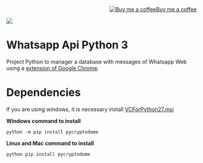 <p align="right"><a target="_blank" href="https://ko-fi.com/wictorchaves"><img src="https://www.buymeacoffee.com/assets/img/BMC-btn-logo.svg" alt="Buy me a coffee">Buy me a coffee</a></p>

<p><img src="https://github.com/wictorChaves/WhatsappApiExtension/raw/master/icons/icon128.png"></p>

# Whatsapp Api Python 3

Project Python to manager a database with messages of Whatsapp Web using a [extension of Google Chrome](https://github.com/wictorChaves/WhatsappApiExtension).

# Dependencies

If you are using windows, it is necessary install [VCForPython27.msi](https://github.com/wictorChaves/WhatsappApiPython3/raw/master/complement/VCForPython27.msi)

**Windows command to install**

    python -m pip install pycryptodome

**Linux and Mac command to install**

    python pip install pycryptodome

